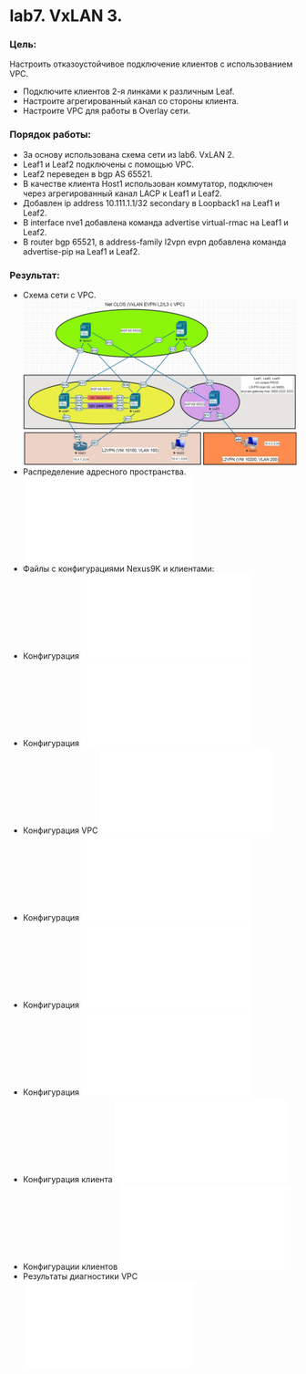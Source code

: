 # lab7. VxLAN 3.
### Цель: 
Настроить отказоустойчивое подключение клиентов с использованием VPC.
- Подключите клиентов 2-я линками к различным Leaf.
- Настроите агрегированный канал со стороны клиента.
- Настроите VPC для работы в Overlay сети.
### Порядок работы:
- За основу использована схема сети из lab6. VxLAN 2.
- Leaf1 и Leaf2 подключены с помощью VPC. 
- Leaf2 переведен в bgp AS 65521.
- В качестве клиента Host1 использован коммутатор, подключен через агрегированный канал LACP к Leaf1 и Leaf2.
- Добавлен ip address 10.111.1.1/32 secondary в Loopback1 на Leaf1 и Leaf2.
- В interface nve1 добавлена команда advertise virtual-rmac на Leaf1 и Leaf2.
- В router bgp 65521, в address-family l2vpn evpn добавлена команда advertise-pip на Leaf1 и Leaf2.
### Результат:
- Схема сети с VPC.
![Схема сети с VPC](Схема%20VXLAN%20с%20VPC.jpg)
- Распределение адресного пространства.
![Адресное пространство](Распределение%20адресного%20пространства.md)
- Файлы с конфигурациями Nexus9K и клиентами:
- Конфигурация
![Spine1](Spine1_config.txt)
- Конфигурация
![Spine2](Spine2_config.txt)
- Конфигурация VPC
![для Leaf1 и Leaf2](vpc_config.txt)
- Конфигурация
![Leaf1](Leaf1_config.txt)
- Конфигурация
![Leaf2](Leaf2_config.txt)
- Конфигурация
![Leaf3](Leaf3_config.txt)
- Конфигурация клиента
![Host1](Host1_config.txt)
- Конфигурации клиентов
![Hosts2-3](Hosts.txt)
- Результаты диагностики VPC
![Вывод команд](Diagnostic%20vpc.txt)
